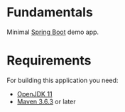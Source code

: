 # Fundamentals

Minimal [Spring Boot](https://spring.io/projects/spring-boot) demo app.

# Requirements

For building this application you need:
- [OpenJDK 11](https://openjdk.java.net/projects/jdk/11/)
- [Maven 3.6.3](https://maven.apache.org/download.cgi) or later

